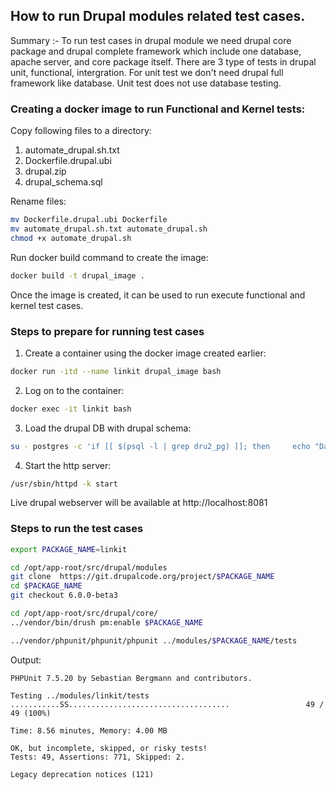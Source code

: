 ## How to run Drupal modules related test cases.
Summary :-
To run test cases in drupal module we need drupal core package and drupal complete framework which include one database, apache server, and core package itself.
There are 3 type of tests in drupal unit, functional, intergration. For unit test we don't need drupal full framework like database.
Unit test does not use database testing.

### Creating a docker image to run Functional and Kernel tests:
Copy following files to a directory:
1) automate_drupal.sh.txt
2) Dockerfile.drupal.ubi
3) drupal.zip
4) drupal_schema.sql

Rename files:
```bash
mv Dockerfile.drupal.ubi Dockerfile
mv automate_drupal.sh.txt automate_drupal.sh
chmod +x automate_drupal.sh
```
Run docker build command to create the image:
```bash
docker build -t drupal_image .
```

Once the image is created, it can be used to run execute functional and kernel test cases.

### Steps to prepare for running test cases
1) Create a container using the docker image created earlier:
```bash
docker run -itd --name linkit drupal_image bash
```
2) Log on to the container:
```bash
docker exec -it linkit bash
```
3) Load the drupal DB with drupal schema:
```bash
su - postgres -c 'if [[ $(psql -l | grep dru2_pg) ]]; then     echo "Database already configured..."; else    /usr/pgsql-13/bin/pg_ctl -D /var/lib/pgsql/13/data/ start;     /usr/pgsql-13/bin/createdb -T template0 dru2_pg;     psql dru2_pg < /opt/app-root/src/drupal_schema.sql; fi'
```
4) Start the http server:
```bash
/usr/sbin/httpd -k start
```
Live drupal webserver will be available at http://localhost:8081

### Steps to run the test cases
```bash
export PACKAGE_NAME=linkit

cd /opt/app-root/src/drupal/modules
git clone  https://git.drupalcode.org/project/$PACKAGE_NAME
cd $PACKAGE_NAME
git checkout 6.0.0-beta3

cd /opt/app-root/src/drupal/core/
../vendor/bin/drush pm:enable $PACKAGE_NAME

../vendor/phpunit/phpunit/phpunit ../modules/$PACKAGE_NAME/tests
```
Output:
```
PHPUnit 7.5.20 by Sebastian Bergmann and contributors.

Testing ../modules/linkit/tests
...........SS....................................                 49 / 49 (100%)

Time: 8.56 minutes, Memory: 4.00 MB

OK, but incomplete, skipped, or risky tests!
Tests: 49, Assertions: 771, Skipped: 2.

Legacy deprecation notices (121)
```
